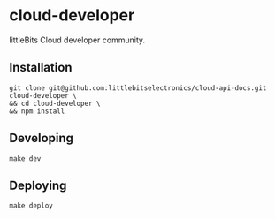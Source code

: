 # cloud-developer

littleBits Cloud developer community.

## Installation

    git clone git@github.com:littlebitselectronics/cloud-api-docs.git cloud-developer \
    && cd cloud-developer \
    && npm install


## Developing

    make dev

## Deploying

    make deploy
